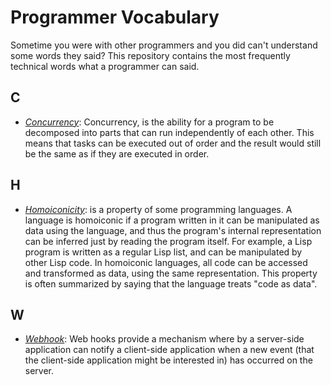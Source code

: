 # Programmer Vocabulary

Sometime you were with other programmers and you did can't understand some words they said?
This repository contains the most frequently technical words what a programmer can said.

## C

- *[Concurrency](https://www.toptal.com/software/introduction-to-concurrent-programming)*: Concurrency, is the ability for a program to be decomposed into parts that can run independently of each other. This means that tasks can be executed out of order and the result would still be the same as if they are executed in order.

## H

- *[Homoiconicity](https://en.wikipedia.org/wiki/Homoiconicity)*: is a property of some programming languages. A language is homoiconic if a program written 
in it can be manipulated as data using the language, and thus the program's internal representation can be inferred
just by reading the program itself. For example, a Lisp program is written as a regular Lisp list, 
and can be manipulated by other Lisp code. In homoiconic languages, all code can be accessed and transformed as data, 
using the same representation. This property is often summarized by saying that the language treats "code as data".

## W

- *[Webhook](https://codeburst.io/what-are-webhooks-b04ec2bf9ca2)*: Web hooks provide a mechanism where by a server-side application can notify a client-side application when a new event (that the client-side application might be interested in) has occurred on the server.
